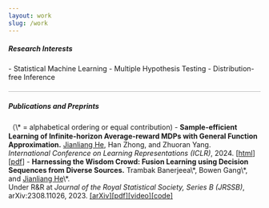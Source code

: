 ```yaml
---
layout: work
slug: /work
---
```

<h5> Research Interests</h5>
- Statistical Machine Learning
- Multiple Hypothesis Testing 
- Distribution-free Inference

<hr style="height:1px;opacity:0.3;color:gray;margin:20px 0px 15px 0px">

<h5> Publications and Preprints</h5>
（\* = alphabetical ordering or equal contribution)
- <b>Sample-efficient Learning of Infinite-horizon Average-reward MDPs with General Function Approximation.</b>
  <u>Jianliang He</u>, Han Zhong, and Zhuoran Yang.<br>
  <i>International Conference on Learning Representations (ICLR)</i>, 2024. [<a href="https://openreview.net/forum?id=fq1wNrC2ai&">html</a>][<a href="assets/files/aRLFA.pdf">pdf</a>]
- <b>Harnessing the Wisdom Crowd: Fusion Learning using Decision Sequences from Diverse Sources.</b>
  Trambak Banerjeea\*, Bowen Gang\*, and <u>Jianliang He</u>\*.<br>
  Under R&R at <i>Journal of the Royal Statistical Society, Series B (JRSSB)</i>, arXiv:2308.11026, 2023. <a href="https://arxiv.org/abs/2308.11026">[arXiv]</a><a href="assets/files/IRT_jianliang.pdf">[pdf]</a><a href="https://drive.google.com/file/d/1rp_D84YKNKc9Xk9HnqRdVwV0ys6wvqYI/view">[video]</a><a href="https://github.com/trambakbanerjee/IRT/tree/main">[code]</a>

